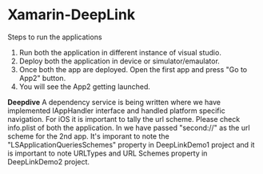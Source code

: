 # Xamarin-DeepLink

Steps to run the applications
1. Run both the application in different instance of visual studio.
2. Deploy both the application in device or simulator/emaulator.
3. Once both the app are deployed. Open the first app and press "Go to App2" button.
4. You will see the App2 getting launched.

<b>Deepdive</b>
A dependency service is being written where we have implemented IAppHandler interface and handled platform specific navigation. For iOS it is important to tally the url scheme. Please check info.plist of both the application. 
In we have passed "second://" as the url scheme for the 2nd app. It's imporant to note the "LSApplicationQueriesSchemes" property in DeepLinkDemo1 project and it is 
important to note URLTypes and URL Schemes property in DeepLinkDemo2 project. 
